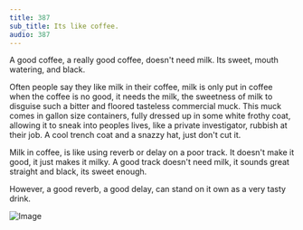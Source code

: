 ```yaml
---
title: 387
sub_title: Its like coffee.
audio: 387
---
```

A good coffee, a really good coffee, doesn't need milk. Its sweet, mouth watering, and black.

Often people say they like milk in their coffee, milk is only put in coffee when the coffee is no good, it needs the milk, the sweetness of milk to disguise such a bitter and floored tasteless commercial muck. This muck comes in gallon size containers, fully dressed up in some white frothy coat, allowing it to sneak into peoples lives, like a private investigator, rubbish at their job. A cool trench coat and a snazzy hat, just don't cut it.

Milk in coffee, is like using reverb or delay on a poor track. It doesn't make it good, it just makes it milky. A good track doesn't need milk, it sounds great straight and black, its sweet enough.

However, a good reverb, a good delay, can stand on it own as a very tasty drink.

![Image](/assets/img/Snd-387.png)

